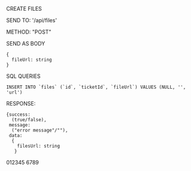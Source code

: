 CREATE FILES

  SEND TO:
    '/api/files'
    
  METHOD:
    "POST"
    
  SEND AS BODY
  
    {
      fileUrl: string
    }
  
  
  SQL QUERIES
    
    INSERT INTO `files` (`id`, `ticketId`, `fileUrl`) VALUES (NULL, '', 'url')
    
  RESPONSE:
  
    {success: 
      (true/false), 
     message: 
      ("error message"/""), 
     data:
      {
        filesUrl: string
       }
012345
6789
